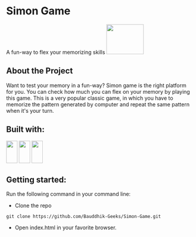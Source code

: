 # Simon Game
A fun-way to flex your memorizing skills
<img src="https://user-images.githubusercontent.com/60555164/169997101-ff9ce6cc-b3eb-4b9d-b19e-d77ebbd845d5.PNG" width="100" height="80">

## About the Project
Want to test your memory in a fun-way? Simon game is the right platform for you. You can check how much you can flex on your memory by playing this game. This is a very popular classic game, in which you have to memorize the pattern generated by computer and repeat the same pattern when it's your turn.

## Built with:
<img src="https://user-images.githubusercontent.com/60555164/169992332-b8c3ebcd-eed9-4cbb-904c-7a5b8acf6545.png" width="30" height="60">
<img src="https://user-images.githubusercontent.com/60555164/169992363-2bdde60a-3ce3-4bdc-86df-a795a4c3b072.png" width="30" height="60">
<img src="https://user-images.githubusercontent.com/60555164/169992381-605c0895-5b5b-4006-a40c-2a6355d02f2a.png" width="30" height="60">

## Getting started:
Run the following command in your command line:
- Clone the repo
```
git clone https://github.com/Bauddhik-Geeks/Simon-Game.git
```
- Open index.html in your favorite browser.

